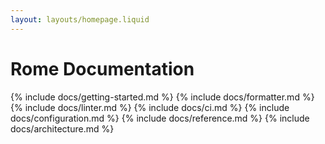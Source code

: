 ```yaml
---
layout: layouts/homepage.liquid
---
```


# Rome Documentation

{% include docs/getting-started.md %}
{% include docs/formatter.md %}
{% include docs/linter.md %}
{% include docs/ci.md %}
{% include docs/configuration.md %}
{% include docs/reference.md %}
{% include docs/architecture.md %}
